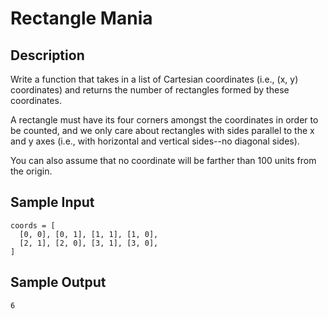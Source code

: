 # Rectangle Mania

## Description
Write a function that takes in a list of Cartesian coordinates (i.e., (x, y) coordinates) and returns the number of rectangles formed by these coordinates.

A rectangle must have its four corners amongst the coordinates in order to be counted, and we only care about rectangles with sides parallel to the x and y axes (i.e., with horizontal and vertical sides--no diagonal sides).

You can also assume that no coordinate will be farther than 100 units from the origin.

## Sample Input
```
coords = [
  [0, 0], [0, 1], [1, 1], [1, 0],
  [2, 1], [2, 0], [3, 1], [3, 0],
]
```

## Sample Output
```
6
```